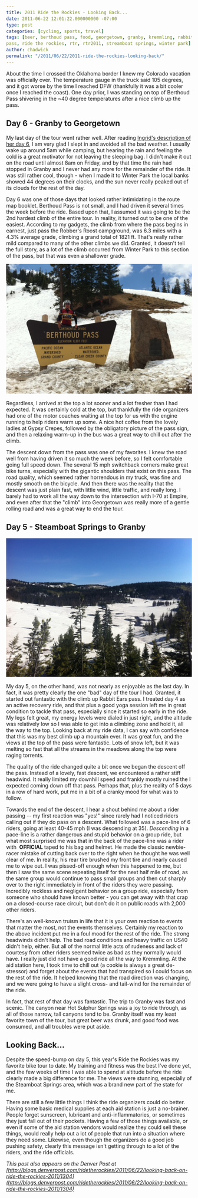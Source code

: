 ```yaml
---
title: 2011 Ride the Rockies - Looking Back...
date: 2011-06-22 12:01:22.000000000 -07:00
type: post
categories: [cycling, sports, travel]
tags: [beer, berthoud pass, food, georgetown, granby, kremmling, rabbit ears
pass, ride the rockies, rtr, rtr2011, streamboat springs, winter park]
author: chadwick
permalink: "/2011/06/22/2011-ride-the-rockies-looking-back/"
---
```

About the time I crossed the Oklahoma border I knew my Colorado vacation was
officially over. The temperature gauge in the truck said 105 degrees, and it
got worse by the time I reached DFW (thankfully it was a bit cooler once I
reached the coast). One day prior, I was standing on top of Berthoud Pass
shivering in the ~40 degree temperatures after a nice climb up the pass.

## Day 6 - Granby to Georgetown

My last day of the tour went rather well. After reading&nbsp;[Ingrid's
description of her day
6](http://blogs.denverpost.com/ridetherockies/2011/06/17/d-d-d-done/1271/), I
am very glad I slept in and avoided all the bad weather. I usually wake up
around 5am while camping, but hearing the rain and feeling the cold is a great
motivator for not leaving the sleeping bag. I didn't make it out on the road
until almost 8am on Friday, and by that time the rain had stopped in Granby
and I never had any more for the remainder of the ride. It was still rather
cool, though - when I made it to Winter Park the local banks showed 44 degrees
on their clocks, and the sun never really peaked out of its clouds for the
rest of the day.

Day 6 was one of those days that looked rather intimidating in the route map
booklet. Berthoud Pass is not small, and I had driven it several times the
week before the ride. Based upon that, I assumed it was going to be the 2nd
hardest climb of the entire tour. In reality, it turned out to be one of the
easiest. According to my gadgets, the climb from where the pass begins in
earnest, just pass the Robber's Roost campground, was 6.3 miles with a 4.3%
average grade, climbing a grand total of 1821 ft. That's really rather mild
compared to many of the other climbs we did. Granted, it doesn't tell the full
story, as a lot of the climb occurred from Winter Park to this section of the
pass, but that was even a shallower grade.

![Chad on Berthoud Pass](/assets/images/2011_rtr_berthoud_pass.jpg)

Regardless, I arrived at the top a lot sooner and a lot fresher than I had
expected. It was certainly cold at the top, but thankfully the ride organizers
had one of the motor coaches waiting at the top for us with the engine running
to help riders warm up some. A nice hot coffee from the lovely ladies at Gypsy
Crepes, followed by the obligatory picture of the pass sign, and then a
relaxing warm-up in the bus was a great way to chill out after the climb.

The descent down from the pass was one of my favorites. I knew the road well
from having driven it so much the week before, so I felt comfortable going
full speed down. The several 15 mph switchback corners make great bike turns,
especially with the gigantic shoulders that exist on this pass. The road
quality, which seemed rather horrendous in my truck, was fine and mostly
smooth on the bicycle. And then there was the reality that the descent was
just plain fast, with little wind, little traffic, and really long. I barely
had to work all the way down to the intersection with I-70 at Empire, and even
after that the "climb" into Georgetown was really more of a gentle rolling
road and was a great way to end the tour.

## Day 5 - Steamboat Springs to Granby

![Snow on Rabbit Ears Pass](/assets/images/2011_rtr_rabbit_ears_pass.jpg)

My day 5, on the other hand, was not nearly as enjoyable as the last day. In
fact, it was pretty clearly the one "bad" day of the tour I had. Granted, it
started out fantastic with the climb up Rabbit Ears pass. I treated day 4 as
an active recovery ride, and that plus a good yoga session left me in great
condition to tackle that pass, especially since it started so early in the
ride. My legs felt great, my energy levels were dialed in just right, and the
altitude was relatively low so I was able to get into a climbing zone and hold
it, all the way to the top. Looking back at my ride data, I can say with
confidence that this was my best climb up a mountain ever. It was great fun,
and the views at the top of the pass were fantastic. Lots of snow left, but it
was melting so fast that all the streams in the meadows along the top were
raging torrents.

The quality of the ride changed quite a bit once we began the descent off the
pass. Instead of a lovely, fast descent, we encountered a rather stiff
headwind. It really limited my downhill speed and frankly mostly ruined the I
expected coming down off that pass. Perhaps that, plus the reality of 5 days
in a row of hard work, put me in a bit of a cranky mood for what was to
follow.

Towards the end of the descent, I hear a shout behind me about a rider passing
-- my first reaction was "yes!" since rarely had I noticed riders calling out
if they do pass on a descent. What followed was a pace-line of 6 riders, going
at least 40-45 mph (I was descending at 35).&nbsp;_Descending_ in a pace-line
is a rather dangerous and stupid behavior on a group ride, but what most
surprised me was that in the back of the pace-line was a rider with&nbsp;
**OFFICIAL** taped to his bag and helmet. He made the classic newbie-racer
mistake of cutting back over to the right when he thought he was well clear of
me. In reality, his rear tire brushed my front tire and nearly caused me to
wipe out. I was pissed-off enough when this happened to me, but then I saw the
same scene repeating itself for the next half mile of road, as the same group
would continue to pass small groups and then cut sharply over to the right
immediately in front of the riders they were passing. Incredibly reckless and
negligent behavior on a group ride, especially from someone who should have
known better - you can get away with that crap on a closed-course race
circuit, but don't do it on public roads with 2,000 other riders.

There's an well-known truism in life that it is your own reaction to events
that matter the most, not the events themselves. Certainly my reaction to the
above incident put me in a foul mood for the rest of the ride. The strong
headwinds didn't help. The bad road conditions and heavy traffic on US40
didn't help, either. But all of the normal little acts of rudeness and lack of
courtesy from other riders seemed twice as bad as they normally would have. I
really just did not have a good ride all the way to Kremmling. At the aid
station here, I took time to chill out (a cookie is always a great
de-stressor) and forget about the events that had transpired so I could focus
on the rest of the ride. It helped knowing that the road direction was
changing, and we were going to have a slight cross- and tail-wind for the
remainder of the ride.

In fact, that rest of that day was fantastic. The trip to Granby was fast and
scenic. The canyon near Hot Sulphur Springs was a joy to ride through, as all
of those narrow, tall canyons tend to be. Granby itself was my least favorite
town of the tour, but great beer was drunk, and good food was consumed, and
all troubles were put aside.

## Looking Back...

Despite the speed-bump on day 5, this year's Ride the Rockies was my favorite
bike tour to date. My training and fitness was the best I've done yet, and the
few weeks of time I was able to spend at altitude before the ride clearly made
a big difference for me. The views were stunning, especially of the Steamboat
Springs area, which was a brand new part of the state for me.

There are still a few little things I think the ride organizers could do
better. Having some basic medical supplies at each aid station is just a
no-brainer. People forget sunscreen, lubricant and anti-inflammatories, or
sometimes they just fall out of their pockets. Having a few of those things
available, or even if some of the aid station vendors would realize they could
sell these things, would really help out a lot of people that run into a
situation where they need some. Likewise, even though the organizers do a good
job pushing safety, clearly this message isn't getting through to a lot of the
riders, and the ride officials.

_This post also appears on the Denver Post at [http://blogs.denverpost.com/ridetherockies/2011/06/22/looking-back-on-ride-the-rockies-2011/1304](http://blogs.denverpost.com/ridetherockies/2011/06/22/looking-back-on-ride-the-rockies-2011/1304)_

